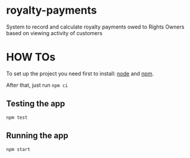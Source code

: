# royalty-payments
 System to record and calculate royalty payments owed to Rights Owners based on viewing activity of customers

# HOW TOs
To set up the project you need first to install: [node](https://nodejs.org/en/download/) and [npm](https://www.npmjs.com/get-npm).

After that, just run ```npm ci```

## Testing the app
```npm test```

## Running the app
```npm start```